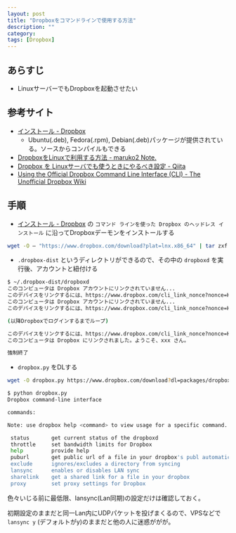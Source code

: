 ```yaml
---
layout: post
title: "Dropboxをコマンドラインで使用する方法"
description: ""
category: 
tags: [Dropbox]
---
```


## あらすじ

- LinuxサーバーでもDropboxを起動させたい

## 参考サイト

- [インストール - Dropbox](https://www.dropbox.com/install-linux)
    - Ubuntu(.deb), Fedora(.rpm), Debian(.deb)パッケージが提供されている。ソースからコンパイルもできる
- [DropboxをLinuxで利用する方法 - maruko2 Note.](http://www.maruko2.com/mw/Dropbox%E3%82%92Linux%E3%81%A7%E5%88%A9%E7%94%A8%E3%81%99%E3%82%8B%E6%96%B9%E6%B3%95)
- [Dropbox を Linuxサーバでも使うときにやるべき設定 - Qiita](http://qiita.com/yudoufu/items/163f9c9b6b9fa2f4bf9e)
- [Using the Official Dropbox Command Line Interface (CLI) - The Unofficial Dropbox Wiki](http://www.dropboxwiki.com/tips-and-tricks/using-the-official-dropbox-command-line-interface-cli)

## 手順

- [インストール - Dropbox](https://www.dropbox.com/ja/install?os=linux) の `コマンド ラインを使った Dropbox のヘッドレス インストール` に沿ってDropboxデーモンをインストールする

```sh
wget -O – "https://www.dropbox.com/download?plat=lnx.x86_64" | tar zxf -
```

- `.dropbox-dist` というディレクトリができるので、その中の `dropboxd` を実行後、アカウントと紐付ける

```sh
$ ~/.dropbox-dist/dropboxd
このコンピュータは Dropbox アカウントにリンクされていません...
このデバイスをリンクするには、https://www.dropbox.com/cli_link_nonce?nonce=HOGE にアクセスしてください。
このコンピュータは Dropbox アカウントにリンクされていません...
このデバイスをリンクするには、https://www.dropbox.com/cli_link_nonce?nonce=HOGE にアクセスしてください。

(以降Dropboxでログインするまでループ)

このデバイスをリンクするには、https://www.dropbox.com/cli_link_nonce?nonce=HOGE にアクセスしてください。
このコンピュータは Dropbox にリンクされました。ようこそ、xxx さん。

強制終了
```

- `dropbox.py` をDLする

```sh
wget -O dropbox.py https://www.dropbox.com/download?dl=packages/dropbox.py
```

```sh
$ python dropbox.py 
Dropbox command-line interface

commands:

Note: use dropbox help <command> to view usage for a specific command.

 status       get current status of the dropboxd
 throttle     set bandwidth limits for Dropbox
 help         provide help
 puburl       get public url of a file in your dropbox's publ automatically start dropbox at login
 exclude      ignores/excludes a directory from syncing
 lansync      enables or disables LAN sync
 sharelink    get a shared link for a file in your dropbox
 proxy        set proxy settings for Dropbox
```

色々いじる前に最低限、lansync(Lan同期)の設定だけは確認しておく。

初期設定のままだと同一Lan内にUDPパケットを投げまくるので、VPSなどで `lansync y` (デフォルトがy)のままだと他の人に迷惑ががが。

